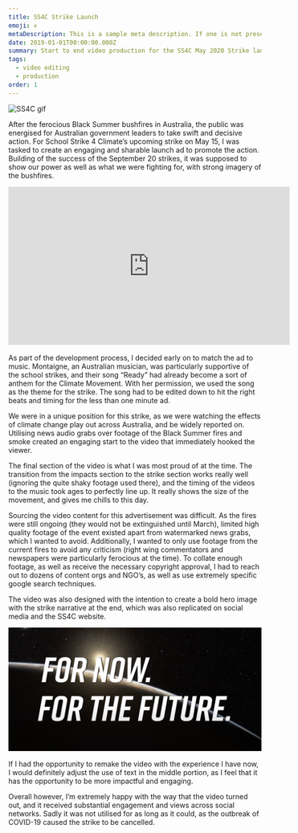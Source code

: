 ```yaml
---
title: SS4C Strike Launch
emoji: ✊
metaDescription: This is a sample meta description. If one is not present in your page/project's front matter, the default metadata.desciption will be used instead.
date: 2019-01-01T00:00:00.000Z
summary: Start to end video production for the SS4C May 2020 Strike launch video
tags:
  - video editing
  - production
order: 1
---
```


<img alt="SS4C gif" src="/static/img/gif/ss4c.gif">

After the ferocious Black Summer bushfires in Australia, the public was energised for Australian government leaders to take swift and decisive action. For School Strike 4 Climate’s upcoming strike on May 15, I was tasked to create an engaging and sharable launch ad to promote the action. Building of the success of the September 20 strikes, it was supposed to show our power as well as what we were fighting for, with strong imagery of the bushfires.

<div align="center">
<iframe width="560" height="315"
src="https://www.youtube.com/embed/4HSslvdIPnY"
frameborder="0"
allow="accelerometer; autoplay; encrypted-media; gyroscope; picture-in-picture"
allowfullscreen></iframe>
</div>

As part of the development process, I decided early on to match the ad to music. Montaigne, an Australian musician, was particularly supportive of the school strikes, and their song “Ready” had already become a sort of anthem for the Climate Movement. With her permission, we used the song as the theme for the strike. The song had to be edited down to hit the right beats and timing for the less than one minute ad.

We were in a unique position for this strike, as we were watching the effects of climate change play out across Australia, and be widely reported on. Utilising news audio grabs over footage of the Black Summer fires and smoke created an engaging start to the video that immediately hooked the viewer.

The final section of the video is what I was most proud of at the time. The transition from the impacts section to the strike section works really well (ignoring the quite shaky footage used there), and the timing of the videos to the music took ages to perfectly line up. It really shows the size of the movement, and gives me chills to this day.

Sourcing the video content for this advertisement was difficult. As the fires were still ongoing (they would not be extinguished until March), limited high quality footage of the event existed apart from watermarked news grabs, which I wanted to avoid. Additionally, I wanted to only use footage from the current fires to avoid any criticism (right wing commentators and newspapers were particularly ferocious at the time). To collate enough footage, as well as receive the necessary copyright approval, I had to reach out to dozens of content orgs and NGO’s, as well as use extremely specific google search techniques.

The video was also designed with the intention to create a bold hero image with the strike narrative at the end, which was also replicated on social media and the SS4C website.

<img width="1280" alt="May 15 hero image" src="/static/img/may15-hero.png">

If I had the opportunity to remake the video with the experience I have now, I would definitely adjust the use of text in the middle portion, as I feel that it has the opportunity to be more impactful and engaging.

Overall however, I’m extremely happy with the way that the video turned out, and it received substantial engagement and views across social networks. Sadly it was not utilised for as long as it could, as the outbreak of COVID-19 caused the strike to be cancelled.

<br>
